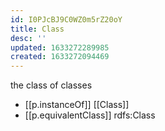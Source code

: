 ```yaml
---
id: I0PJcBJ9C0WZ0m5rZ20oY
title: Class
desc: ''
updated: 1633272289985
created: 1633272094469
---
```



the class of classes

- [[p.instanceOf]] [[Class]] 
- [[p.equivalentClass]] rdfs:Class 
